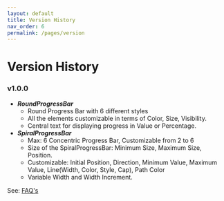```yaml
---
layout: default
title: Version History
nav_order: 6
permalink: /pages/version
---
```


# Version History

###   v1.0.0

* ***RoundProgressBar***
  * Round Progress Bar with 6 different styles
  * All the elements customizable in terms of Color, Size, Visibility.
  * Central text for displaying progress in Value or Percentage.
* ***SpiralProgressBar***
  * Max: 6 Concentric Progress Bar, Customizable from 2 to 6
  * Size of the SpiralProgressBar: Minimum Size, Maximum Size, Position.
  * Customizable: Initial Position, Direction, Minimum Value, Maximum Value, Line(Width, Color, Style, Cap), Path Color 
  * Variable Width and Width Increment.


See: [FAQ's](pages/faqs)